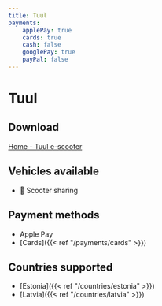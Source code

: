 ```yaml
---
title: Tuul
payments:
    applePay: true
    cards: true
    cash: false
    googlePay: true
    payPal: false
---
```


# Tuul

## Download
[Home - Tuul e-scooter](https://tuul.xyz/en/)

## Vehicles available
- 🛴 Scooter sharing

## Payment methods
- Apple Pay
- [Cards]({{< ref "/payments/cards" >}})

## Countries supported
- [Estonia]({{< ref "/countries/estonia" >}})
- [Latvia]({{< ref "/countries/latvia" >}})
